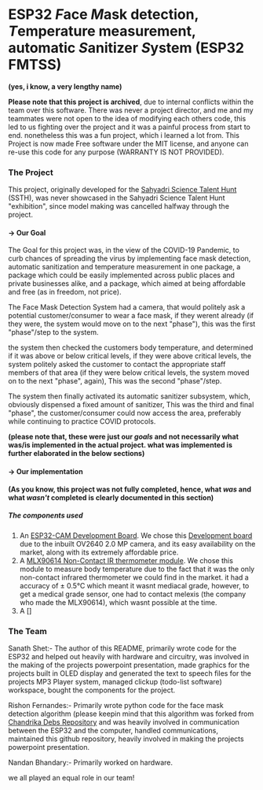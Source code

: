 # ESP32 *F*ace *M*ask detection, *T*emperature measurement, automatic *S*anitizer *S*ystem (ESP32 FMTSS)
**(yes, i know, a very lengthy name)**

**Please note that this project is archived**, due to internal conflicts within the team over this software. There was never a project director, and me and my teammates were not open to the idea of modifying each others code, this led to us fighting over the project and it was a painful process from start to end. nonetheless this was a fun project, which i learned a lot from. This Project is now made Free software under the MIT license, and anyone can re-use this code for any purpose (WARRANTY IS NOT PROVIDED).

### The Project

This project, originally developed for the [Sahyadri Science Talent Hunt](https://sahyadri.edu.in/Home/ssth) (SSTH), was never showcased in the Sahyadri Science Talent Hunt "exhibition", since model making was cancelled halfway through the project.  

#### -> Our Goal

The Goal for this project was, in the view of the COVID-19 Pandemic, to curb chances of spreading the virus by implementing face mask detection, automatic sanitization and temperature measurement in one package, a package which could be easily implemented across public places and private businesses alike, and a package, which aimed at being affordable and free (as in freedom, not price).

The Face Mask Detection System had a camera, that would politely ask a potential customer/consumer to wear a face mask, if they werent already (if they were, the system would move on to the next "phase"), this was the first "phase"/step to the system. 

the system then checked the customers body temperature, and determined if it was above or below critical levels, if they were above critical levels, the system politely asked the customer to contact the appropriate staff members of that area (if they were below critical levels, the system moved on to the next "phase", again), This was the second "phase"/step. 

The system then finally activated its automatic sanitizer subsystem, which, obviously dispensed a fixed amount of sanitizer, This was the third and final "phase", the customer/consumer could now access the area, preferably while continuing to practice COVID protocols.

**(please note that, these were just our *goals* and not necessarily what was/is implemented in the actual project. what was implemented is further elaborated in the below sections)**

#### -> Our implementation

**(As you know, this project was not fully completed, hence, what *was* and what *wasn't* completed is clearly documented in this section)**

##### The components used

1. An [ESP32-CAM Development Board](https://www.amazon.in/BAIAI-Development-Bluetooth-OV2640-Camera/dp/B093GYNLFT/ref=sr_1_4?dchild=1&keywords=esp32+cam&qid=1625918101&sr=8-4). We chose this [Development board](https://en.wikipedia.org/wiki/Microprocessor_development_board) due to the inbuilt OV2640 2.0 MP camera, and its easy availability on the market, along with its extremely affordable price.
2. A [MLX90614 Non-Contact IR thermometer module](https://www.amazon.in/xcluma-MLX90614-Contactless-Temperature-Sensor/dp/B073DDV1GB/ref=sr_1_1?dchild=1&keywords=Mlx90614&qid=1625918143&sr=8-1). We chose this module to measure body temperature due to the fact that it was the only non-contact infrared thermometer we could find in the market. it had a accuracy of ± 0.5°C which meant it wasnt mediacal grade, however, to get a medical grade sensor, one had to contact melexis (the company who made the MLX90614), which wasnt possible at the time.
3. A []


### The Team

Sanath Shet:- The author of this README, primarily wrote code for the ESP32 and helped out heavily with hardware and circuitry, was involved in the making of the projects powerpoint presentation, made graphics for the projects built in OLED display and generated the text to speech files for the projects MP3 Player system, managed clickup (todo-list software) workspace, bought the components for the project.

Rishon Fernandes:- Primarily wrote python code for the face mask detection algorithm (please keepin mind that this algorithm was forked from [Chandrika Debs Repository](https://github.com/chandrikadeb7/Face-Mask-Detection) and was heavily involved in communication between the ESP32 and the computer, handled communications, maintained this github repository, heavily involved in making the projects powerpoint presentation.  

Nandan Bhandary:- Primarily worked on hardware.

we all played an equal role in our team!



 
